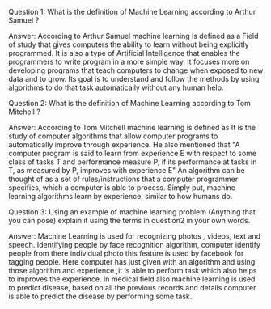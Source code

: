 Question 1:
What is the definition of Machine Learning according to Arthur Samuel ?

Answer:
According to Arthur Samuel machine learning is defined as a Field of study that gives computers the ability to learn without being explicitly programmed. It is also a type of Artificial Intelligence that enables the programmers to write program in a more simple way. It focuses more on developing programs that teach computers to change when exposed to new data and to grow. Its goal is to understand and follow the methods by using algorithms to do that task automatically without any human help.


Question 2:
What is the definition of Machine Learning according to Tom Mitchell ?

Answer:
According to Tom Mitchell machine learning is defined as It is the study of computer algorithms that allow computer programs to automatically improve through experience. He also mentioned that "A computer program is said to learn from experience E with respect to some class of tasks T and performance measure P, if its performance at tasks in T, as measured by P, improves with experience E" An algorithm can be thought of as a set of rules/instructions that a computer programmer specifies, which a computer is able to process. Simply put, machine learning algorithms learn by experience, similar to how humans do. 


Question 3:
Using an example of machine learning problem (Anything that you can pose) explain it using the terms in question2 in your own words.

Answer:
Machine Learning is used for recognizing photos , videos, text and speech. Identifying people by face recognition algorithm, computer identify people from there individual photo this feature is used by facebook for tagging people. Here computer has just given with an algorithm and using those algorithm and experience ,it is able to perform task which also helps to improves the experience. In medical field also machine learning is used to predict disease, based on all the previous records and details computer is able to predict the disease by performing some task.





